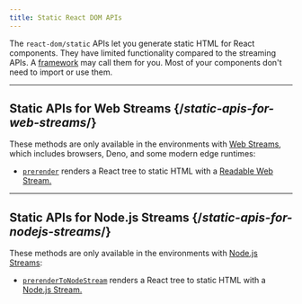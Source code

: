 ```yaml
---
title: Static React DOM APIs
---
```


<Intro>

The `react-dom/static` APIs let you generate static HTML for React components. They have limited functionality compared to the streaming APIs. A [framework](/learn/start-a-new-react-project#production-grade-react-frameworks) may call them for you. Most of your components don't need to import or use them.

</Intro>

---

## Static APIs for Web Streams {/*static-apis-for-web-streams*/}

These methods are only available in the environments with [Web Streams](https://developer.mozilla.org/en-US/docs/Web/API/Streams_API), which includes browsers, Deno, and some modern edge runtimes:

* [`prerender`](/reference/react-dom/static/prerender) renders a React tree to static HTML with a [Readable Web Stream.](https://developer.mozilla.org/en-US/docs/Web/API/ReadableStream)


---

## Static APIs for Node.js Streams {/*static-apis-for-nodejs-streams*/}

These methods are only available in the environments with [Node.js Streams](https://nodejs.org/api/stream.html):

* [`prerenderToNodeStream`](/reference/react-dom/static/prerenderToNodeStream) renders a React tree to static HTML with a [Node.js Stream.](https://nodejs.org/api/stream.html)


